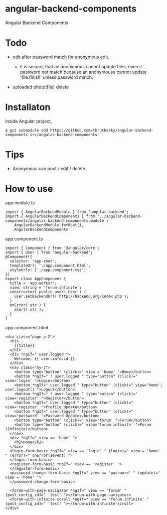 # angular-backend-components
Angular Backend Components


# Todo

* edit after password match for anonymous edit.
  * it is secure, that an anonymous cannot update files, even if password not match because an anonymouse cannot update 'file.finish' unless password match.

* uploaded photo(file) delete



# Installaton

Inside Angular project,

````
$ git submodule add https://github.com/thruthesky/angular-backend-components src/angular-backend-components
````


# Tips


* Anonymous can post / edit / delete.




# How to use

app.module.ts
````
import { AngularBackendModule } from 'angular-backend';
import { AngularBackendComponents } from '../angular-backend-components/angular-backend-components.module';
    AngularBackendModule.forRoot(),
    AngularBackendComponents
````

app.component.ts
````
import { Component } from '@angular/core';
import { User } from 'angular-backend';
@Component({
  selector: 'app-root',
  templateUrl: './app.component.html',
  styleUrls: ['./app.component.css']
})
export class AppComponent {
  title = 'app works!';
  view: string = 'forum-infinite';
  constructor( public user: User ) {
    user.setBackendUrl('http://backend.org/index.php');
  }
  onError( str ) {
    alert( str );
  }
}
````

app.component.html
````
<div class="page p-2">
  <h1>
    {{title}}
  </h1>
  <div *ngIf=" user.logged ">
    Welcome, {{ user.info.id }}.
  </div>
  <nav class="my-2">
    <button type="button" (click)=" view = 'home' ">Home</button>
    <button *ngIf=" ! user.logged " type="button" (click)=" view='login' ">Login</button>
    <button *ngIf=" user.logged " type="button" (click)=" view='home'; user.logout() ">Logout</button>
    <button *ngIf=" ! user.logged " type="button" (click)=" view='register' ">Register</button>
    <button *ngIf=" user.logged " type="button" (click)=" view='register' ">Profile Update</button>
    <button *ngIf=" user.logged " type="button" (click)=" view='password' ">Password Update</button>
    <button type="button" (click)=" view='forum' ">Forum</button>
    <button type="button" (click)=" view='forum-infinite' ">Forum (Infinite)</button>
  </nav>
  <div *ngIf=" view == 'home' ">
    <h2>Home</h2>
  </div>
  <login-form-basic *ngIf=" view == 'login' " (login)=" view = 'home' " (error)=" onError($event) ">
  </login-form-basic>
  <register-form-basic *ngIf=" view == 'register' ">
  </register-form-basic>
  <password-change-form-basic *ngIf=" view == 'password' " (update)=" view = 'home' ">
  </password-change-form-basic>

  <forum-with-page-navigator *ngIf=" view == 'forum' " [post_config_id]=" 'test' "></forum-with-page-navigator>
  <forum-with-infinite-scroll *ngIf=" view == 'forum-infinite' " [post_config_id]=" 'test' "></forum-with-infinite-scroll>
</div>
````
